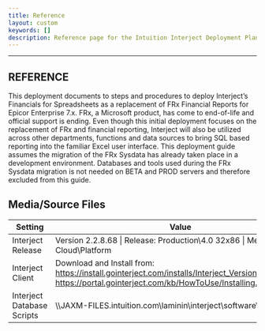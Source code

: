 ```yaml
---
title: Reference
layout: custom
keywords: []
description: Reference page for the Intuition Interject Deployment Plan
---
```


* * *
## REFERENCE
This deployment documents to steps and procedures to deploy Interject’s Financials for Spreadsheets as a replacement of FRx Financial Reports for Epicor Enterprise 7.x.
FRx, a Microsoft product, has come to end-of-life and official support is ending.
Even though this initial deployment focuses on the replacement of FRx and financial reporting, Interject will also be utilized across other departments, functions and data sources to bring SQL based reporting into the familiar Excel user interface.
This deployment guide assumes the migration of the FRx Sysdata has already taken place in a development environment. Databases and tools used during the FRx Sysdata migration is not needed on BETA and PROD servers and therefore excluded from this guide. 

## Media/Source Files
| Setting                    | Value                                                                                                                                                                    |
| -------------------------- | ------------------------------------------------------------------------------------------------------------------------------------------------------------------------ |
| Interject Release          | Version 2.2.8.68 \| Release: Production\4.0 32x86 \| Method: Cloud\Platform                                                                                              |
| Interject Client           | Download and Install from: <br> https://install.gointerject.com/installs/Interject_Version_Installer.exe <br> https://portal.gointerject.com/kb/HowToUse/Installing.html |
| Interject Database Scripts | \\\JAXM-FILES.intuition.com\laminin\interject\software\                                                                                                                   |

